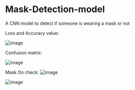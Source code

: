 # Mask-Detection-model
A CNN model to detect if someone is wearing a mask or not

Loss and Accuracy value:

![image](https://github.com/TayyibI/Mask-Detection-model/assets/94107654/d89260a2-65be-4e53-b542-98012a0d4aae)

Confusion matrix:

![image](https://github.com/TayyibI/Mask-Detection-model/assets/94107654/39eaef74-b738-4ff7-950b-1c5035f7a73d)

Mask On check:
![image](https://github.com/TayyibI/Mask-Detection-model/assets/94107654/49a6232a-71c9-494c-a36b-624ec079f53d)

![image](https://github.com/TayyibI/Mask-Detection-model/assets/94107654/31d2e09d-5139-49fc-899b-340597b3a07a)

